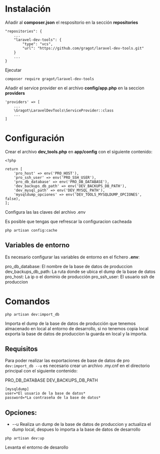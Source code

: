 # Instalación

Añadir al **composer.json** el respositorio en la sección **repositories**

``` 
"repositories": {
    ...
    "laravel-dev-tools": {
        "type": "vcs",
        "url": "https://github.com/gragot/laravel-dev-tools.git"
    }
    ...
}
```

Ejecutar

```
composer require gragot/laravel-dev-tools
```

Añadir el service provider en el archivo **config/app.php** en la seccion **providers**

```
'providers' => [
    ...
    \Gragot\LaravelDevTools\ServiceProvider::class
    ...
]
```

# Configuración

Crear el archivo **dev_tools.php** en **app/config** con el siguiente contenido:

```
<?php

return [
    'pro_host' => env('PRO_HOST'),
    'pro_ssh_user' => env('PRO_SSH_USER'),
    'pro_db_database' => env('PRO_DB_DATABASE'),
    'dev_backups_db_path' => env('DEV_BACKUPS_DB_PATH'),
    'dev_mysql_path' => env('DEV_MYSQL_PATH'),
    'mysqldump_opciones' => env('DEV_TOOLS_MYSQLDUMP_OPCIONES', false),
];

```

Configura las las claves del archivo .env

Es posible que tengas que refrescar la configuracion cacheada

``` 
php artisan config:cache
```

## Variables de entorno

Es necesario configurar las variables de entorno en el fichero **.env**:

pro_db_database: El nombre de la base de datos de produccion
dev_backups_db_path: La ruta donde se ubica el dump de la base de datos
pro_host: La ip o el dominio de producción
pro_ssh_user: El usuario ssh de produccion

# Comandos

```
php artisan dev:import_db
```

Importa el dump de la base de datos de producción que tenemos almacenado en local al entorno de desarrollo, si no tenemos copia local exporta la base de datos de produccion la guarda en local y la importa.

## Requisitos

Para poder realizar las exportaciones de base de datos de pro ``` dev:import_db --u ``` es necesario crear un archivo .my.cnf en el directorio principal con el siguiente contenido:

PRO_DB_DATABASE
DEV_BACKUPS_DB_PATH

```
[mysqldump]
user=*El usuario de la base de datos*
password=*La contraseña de la base de datos*
```

## Opciones:

* --u Realiza un dump de la base de datos de produccion y actualiza el dump local, despues lo importa a la base de datos de desarrollo

```
php artisan dev:up
```

Levanta el entorno de desarollo
